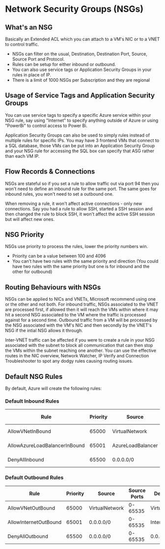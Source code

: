# Network Security Groups (NSGs)
## What's an NSG
Basically an Extended ACL which you can attach to a VM's NIC or to a VNET to control traffic.

- NSGs can filter on the usual, Destination, Destination Port, Source, Source Port and Protocol.
- Rules can be setup for either inbound or outbound.
- You can also use service tags or Application Security Groups in your rules in place of IP.
- There is a limit of 1000 NSGs per Subscription and they are regional

## Usage of Service Tags and Application Security Groups
You can use service tags to specify a specific Azure service within your NSG rule, say using "Internet" to specify anything outside of Azure or using "PowerBi" to control access to Power Bi.

Application Security Groups can also be used to simply rules instead of multiple rules for specific IPs. You may have 3 frontend VMs that connect to a SQL database, those VMs can be put into an Application Security Group and your NSG rule for accessing the SQL box can specify that ASG rather than each VM IP.

## Flow Records & Connections
NSGs are stateful so if you set a rule to allow traffic out via port 94 then you won't need to define an inbound rule for the same port. The same goes for inbound rules, you won't need to set a outbound one.

When removing a rule, it won't affect active connections - only new connections. Say you had a rule to allow SSH, started a SSH session and then changed the rule to block SSH, it won't affect the active SSH session but will affect new ones.

## NSG Priority
NSGs use priority to process the rules, lower the priority numbers win.
- Priority can be a value between 100 and 4096
- You can't have two rules with the same priority and direction (You could have two rules with the same priority but one is for inbound and the other for outbound)

## Routing Behaviours with NSGs
NSGs can be applied to NICs and VNETs, Microsoft recommend using one or the other and not both. For inbound traffic, NSGs associated to the VNET are processed first, if allowed then it will reach the VMs within where it may hit a second NSG associated to the VM where the traffic is processed against for a second time. Outbound traffic from a VM will be processed by the NSG associated with the VM's NIC and then secondly by the VNET's NSG if the intial NSG allows it through. 

Inter-VNET traffic can be affected if you were to create a rule in your NSG associated with the subnet to block all communication that can then stop the VMs within the subnet reaching one another. You can use the effective routes in the NIC overview, Network Watcher, IP Verify and Connection Troubleshooter to spot any dodgy rules causing routing issues.

## Default NSG Rules
By default, Azure will create the following rules:
### Default Inbound Rules

| Rule | Priority | Source | Source Ports | Destination | Destination Ports | Protocol | Access |
| ---|---|---|---|---|---|---|---|
| AllowVNetInBound | 65000 | VirtualNetwork | 0-65535 | VirtualNetwork | 0-65535 | Any | Allow |
| AllowAzureLoadBalancerInBound | 65001 | AzureLoadBalancer | 0-65535 | 0.0.0.0/0 | 0-65535 | Any | Allow |
| DenyAllInbound | 65500 | 0.0.0.0/0 | 0-65535 | 0.0.0.0/0 | 0-65535 | Any | Deny |

### Default Outbound Rules

| Rule | Priority | Source | Source Ports | Destination | Destination Ports | Protocol | Access |
| ---|---|---|---|---|---|---|---|
| AllowVNetOutBound | 65000 | VirtualNetwork | 0-65535 | VirtualNetwork | 0-65535 | Any | Allow |
| AllowInternetOutBound | 65001 | 0.0.0.0/0 | 0-65535 | Internet | 0-65535 | Any | Allow |
| DenyAllOutbound | 65500 | 0.0.0.0/0 | 0-65535 | 0.0.0.0/0 | 0-65535 | Any | Deny |


